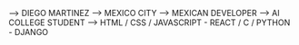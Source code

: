 --> DIEGO MARTINEZ
--> MEXICO CITY
--> MEXICAN DEVELOPER
--> AI COLLEGE STUDENT
--> HTML / CSS / JAVASCRIPT - REACT / C / PYTHON - DJANGO

<!---
Diegomaartz/Diegomaartz is a ✨ special ✨ repository because its `README.md` (this file) appears on your GitHub profile.
You can click the Preview link to take a look at your changes.
--->
